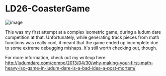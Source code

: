 # LD26-CoasterGame

![image](http://www.ludumdare.com/compo/wp-content/uploads/2013/04/loop.png)

This was my first attempt at a complex isometric game, during a ludum dare competition at that. Unfortunately, while generating track pieces from math functions was really cool, it meant that the game ended up incomplete due to some extreme debugging mishaps. It's still worth checking out, though.

For more information, check out my writeup here.
http://ludumdare.com/compo/2013/04/30/why-making-your-first-math-heavy-iso-game-in-ludum-dare-is-a-bad-idea-a-post-mortem/